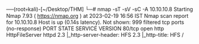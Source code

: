 ──(root💀kali)-[~/Desktop/THM]
└─# nmap -sT -sV -sC -A 10.10.10.8
Starting Nmap 7.93 ( https://nmap.org ) at 2023-02-19 16:56 IST
Nmap scan report for 10.10.10.8
Host is up (0.14s latency).
Not shown: 999 filtered tcp ports (no-response)
PORT   STATE SERVICE VERSION
80/tcp open  http    HttpFileServer httpd 2.3
|_http-server-header: HFS 2.3
|_http-title: HFS /
